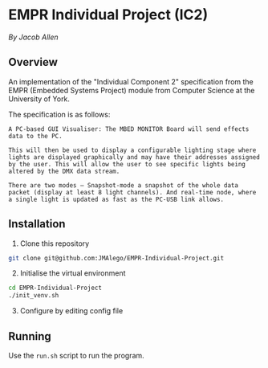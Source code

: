 # EMPR Individual Project (IC2)

_By Jacob Allen_

## Overview

An implementation of the "Individual Component 2" specification from the EMPR (Embedded Systems Project) module from Computer Science at the University of York.

The specification is as follows:
```
A PC-based GUI Visualiser: The MBED MONITOR Board will send effects data to the PC.

This will then be used to display a configurable lighting stage where lights are displayed graphically and may have their addresses assigned by the user. This will allow the user to see specific lights being altered by the DMX data stream.

There are two modes – Snapshot-mode a snapshot of the whole data packet (display at least 8 light channels). And real-time node, where a single light is updated as fast as the PC-USB link allows.
```


## Installation

1) Clone this repository

```sh
git clone git@github.com:JMAlego/EMPR-Individual-Project.git
```

2) Initialise the virtual environment

```sh
cd EMPR-Individual-Project
./init_venv.sh
```

3) Configure by editing config file

## Running

Use the `run.sh` script to run the program.